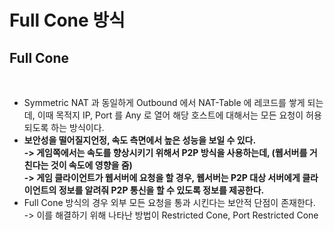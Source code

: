 # Full Cone 방식

## Full Cone

<figure><img src="../../../../.gitbook/assets/스크린샷 2024-01-13 16.57.23.png" alt=""><figcaption></figcaption></figure>

* Symmetric NAT 과 동일하게 Outbound 에서 NAT-Table 에 레코드를 쌓게 되는데, 이때 목적지 IP, Port 를 Any 로 열어 해당 호스트에 대해서는 모든 요청이 허용되도록 하는 방식이다.&#x20;
* **보안성을 떨어질지언정, 속도 측면에서 높은 성능을 보일 수 있다.** \
  **-> 게임쪽에서는 속도를 향상시키기 위해서 P2P 방식을 사용하는데, (웹서버를 거친다는 것이 속도에 영향을 줌)**\
  **-> 게임 클라이언트가 웹서버에 요청을 할 경우, 웹서버는 P2P 대상 서버에게 클라이언트의 정보를 알려줘 P2P 통신을 할 수 있도록 정보를 제공한다.**&#x20;
* Full Cone 방식의 경우 외부 모든 요청을 통과 시킨다는 보안적 단점이 존재한다. \
  \-> 이를 해결하기 위해 나타난 방법이 Restricted Cone, Port Restricted Cone
